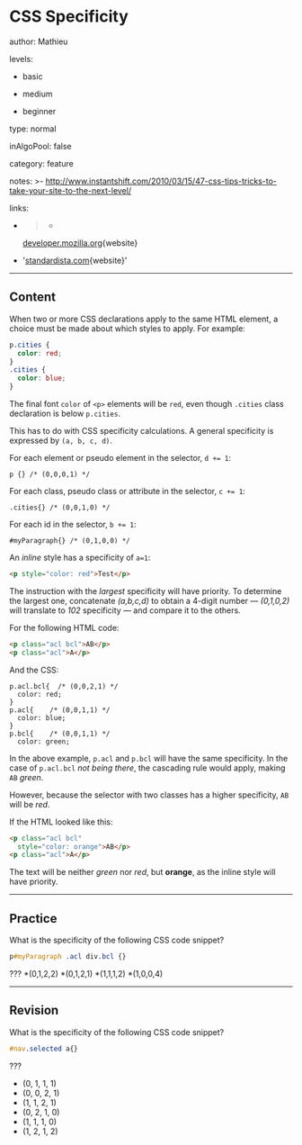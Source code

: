 # CSS Specificity
author: Mathieu

levels:

  - basic

  - medium

  - beginner

type: normal

inAlgoPool: false

category: feature

notes: >-
  http://www.instantshift.com/2010/03/15/47-css-tips-tricks-to-take-your-site-to-the-next-level/

links:

  - >-
    [developer.mozilla.org](https://developer.mozilla.org/en-US/docs/Web/CSS/Specificity){website}

  - '[standardista.com](http://standardista.com/css3/css-specificity/){website}'

---
## Content

When two or more CSS declarations apply to the same HTML element, a choice must be made about which styles to apply. For example:
```css
p.cities {
  color: red;
}
.cities {
  color: blue;
}
```
The final font `color` of `<p>` elements will be `red`, even though `.cities` class
 declaration is below `p.cities`. 

This has to do with CSS specificity calculations. A general specificity is expressed by `(a, b, c, d)`.

For each element or pseudo element in the selector, `d += 1`:
```
p {} /* (0,0,0,1) */
```

For each class, pseudo class or attribute in the selector, `c += 1`:
```
.cities{} /* (0,0,1,0) */
```

For each id in the selector, `b += 1`:
```
#myParagraph{} /* (0,1,0,0) */
```

An _inline_ style has a specificity of `a=1`:
```HTML
<p style="color: red">Test</p>
```

The instruction with the *largest* specificity will have priority. To determine the largest one, concatenate *(a,b,c,d)* to obtain a 4-digit number — *(0,1,0,2)* will translate to *102* specificity — and compare it to the others.

For the following HTML code:
```html
<p class="acl bcl">AB</p>
<p class="acl">A</p>
```
And the CSS:
```
p.acl.bcl{  /* (0,0,2,1) */
  color: red;
}
p.acl{    /* (0,0,1,1) */
  color: blue;
}
p.bcl{    /* (0,0,1,1) */
  color: green;
```
In the above example, `p.acl` and `p.bcl` will have the same specificity. In the case of `p.acl.bcl` *not being there*, the cascading rule would apply, making `AB` *green*.

However, because the selector with two classes has a higher specificity, `AB` will be *red*.

If the HTML looked like this:
```html
<p class="acl bcl" 
  style="color: orange">AB</p>
<p class="acl">A</p>
```
The text will be neither *green* nor *red*, but **orange**, as the inline style will have priority.

---
## Practice

What is the specificity of the following CSS code snippet? 
```css
p#myParagraph .acl div.bcl {}
```

???
*(0,1,2,2)
*(0,1,2,1)
*(1,1,1,2)
*(1,0,0,4)

---
## Revision

What is the specificity of the following CSS code snippet? 
```css
#nav.selected a{}
```

???
* (0, 1, 1, 1)
* (0, 0, 2, 1)
* (1, 1, 2, 1)
* (0, 2, 1, 0)
* (1, 1, 1, 0)
* (1, 2, 1, 2)